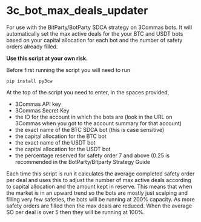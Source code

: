 # 3c_bot_max_deals_updater
For use with the BitParty/BotParty SDCA strategy on 3Commas bots. It will automatically set the max active deals for the your BTC and USDT bots based on your capital allocation for each bot and the number of safety orders already filled.

**Use this script at your own risk.**

Before first running the script you will need to run

    pip install py3cw

At the top of the script you need to enter, in the spaces provided, 
- 3Commas API key
- 3Commas Secret Key
- the ID for the account in which the bots are (look in the URL on 3Commas when you got to the account summary for that account)
- the exact name of the BTC SDCA bot (this is case sensitive)
- the capital allocation for the BTC bot
- the exact name of the USDT bot
- the capital allocation for the USDT bot
- the percentage reserved for safety order 7 and above (0.25 is recommended in the BotParty/Bitparty Strategy Guide

Each time this script is run it calculates the average completed safety order per deal and uses this to adjust the number of max active deals according to capital allocation and the amount kept in reserve. This means that when the market is in an upward trend so the bots are mostly just scalping and filling very few safeties, the bots will be running at 200% capacity. As more safety orders are filled then the max deals are reduced. When the average SO per deal is over 5 then they will be running at 100%. 
